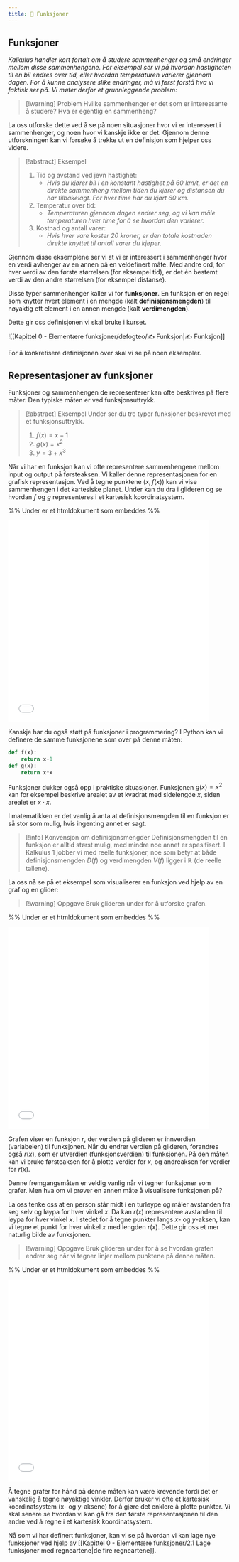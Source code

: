 ```yaml
---
title: 📄 Funksjoner
---
```

## Funksjoner

*Kalkulus handler kort fortalt om å studere sammenhenger og små endringer mellom disse sammenhengene. For eksempel ser vi på hvordan hastigheten til en bil endres over tid, eller hvordan temperaturen varierer gjennom dagen. For å kunne analysere slike endringer, må vi først forstå hva vi faktisk ser på. Vi møter derfor et grunnleggende problem:*

> [!warning] Problem 
> Hvilke sammenhenger er det som er interessante å studere? Hva er egentlig en sammenheng?

La oss utforske dette ved å se på noen situasjoner hvor vi er interessert i sammenhenger, og noen hvor vi kanskje ikke er det. Gjennom denne utforskningen kan vi forsøke å trekke ut en definisjon som hjelper oss videre.

> [!abstract] Eksempel 
> 1. Tid og avstand ved jevn hastighet:
>     - *Hvis du kjører bil i en konstant hastighet på 60 km/t, er det en direkte sammenheng mellom tiden du kjører og distansen du har tilbakelagt. For hver time har du kjørt 60 km.* 
> 2.  Temperatur over tid:
>     - *Temperaturen gjennom dagen endrer seg, og vi kan måle temperaturen hver time for å se hvordan den varierer.*
> 3. Kostnad og antall varer:
>     - *Hvis hver vare koster 20 kroner, er den totale kostnaden direkte knyttet til antall varer du kjøper.*

Gjennom disse eksemplene ser vi at vi er interessert i sammenhenger hvor en verdi avhenger av en annen på en veldefinert måte. Med andre ord, for hver verdi av den første størrelsen (for eksempel tid), er det én bestemt verdi av den andre størrelsen (for eksempel distanse).

Disse typer sammenhenger kaller vi for **funksjoner**. En funksjon er en regel som knytter hvert element i en mengde (kalt **definisjonsmengden**) til nøyaktig ett element i en annen mengde (kalt **verdimengden**).

Dette gir oss definisjonen vi skal bruke i kurset. 

![[Kapittel 0 - Elementære funksjoner/defogteo/✍️ Funksjon|✍️ Funksjon]]

For å konkretisere definisjonen over skal vi se på noen eksempler.
## Representasjoner av funksjoner

Funksjoner og sammenhengen de representerer kan ofte beskrives på flere måter. Den typiske måten er ved funksjonsuttrykk. 

> [!abstract] Eksempel 
> Under ser du tre typer funksjoner beskrevet med et funksjonsuttrykk. 
> 1. $f(x) = x - 1$
> 2. $g(x) = x^2$
> 3. $y = 3 + x^3$

Når vi har en funksjon kan vi ofte representere sammenhengene mellom input og output på førsteaksen. Vi kaller denne representasjonen for en grafisk representasjon. Ved å tegne punktene $(x, f(x))$ kan vi vise sammenhengen i det kartesiske planet. Under kan du dra i glideren og se hvordan $f$ og $g$ representeres i et kartesisk koordinatsystem. 

%% Under er et htmldokument som embeddes %%
<iframe src="Files\1.Funksjonerkartesisk_animasjonmal.html"  frameborder="0" scrolling="no" style="aspect-ratio: 1/1; width: 90%"></iframe>


Kanskje har du også støtt på funksjoner i programmering? I Python kan vi definere de samme funksjonene som over på denne måten:

```python {pre}
def f(x):
    return x-1
def g(x):
    return x*x
```

Funksjoner dukker også opp i praktiske situasjoner. Funksjonen $g(x) = x^2$ kan for eksempel beskrive arealet av et kvadrat med sidelengde $x$, siden arealet er $x \cdot x$.

I matematikken er det vanlig å anta at definisjonsmengden til en funksjon er så stor som mulig, hvis ingenting annet er sagt.

> [!info] Konvensjon om definisjonsmengder
> Definisjonsmengden til en funksjon er alltid størst mulig, med mindre noe annet er spesifisert. I Kalkulus 1 jobber vi med reelle funksjoner, noe som betyr at både definisjonsmengden $D(f)$ og verdimengden $V(f)$ ligger i $\mathbb{R}$ (de reelle tallene).

La oss nå se på et eksempel som visualiserer en funksjon ved hjelp av en graf og en glider:

> [!warning] Oppgave 
> Bruk glideren under for å utforske grafen.


%% Under er et htmldokument som embeddes %%
<iframe src="Files\kartesisk_animasjon.html"frameborder="0" scrolling="no" style="aspect-ratio: 1/1; width: 90%"></iframe>

Grafen viser en funksjon $r$, der verdien på glideren er innverdien (variabelen) til funksjonen. Når du endrer verdien på glideren, forandres også $r(x)$, som er utverdien (funksjonsverdien) til funksjonen. På den måten kan vi bruke førsteaksen for å plotte verdier for $x$, og andreaksen for verdier for $r(x)$.

Denne fremgangsmåten er veldig vanlig når vi tegner funksjoner som grafer. Men hva om vi prøver en annen måte å visualisere funksjonen på?

La oss tenke oss at en person står midt i en turløype og måler avstanden fra seg selv og løypa for hver vinkel $x$. Da kan $r(x)$ representere avstanden til løypa for hver vinkel $x$. I stedet for å tegne punkter langs $x$- og $y$-aksen, kan vi tegne et punkt for hver vinkel $x$ med lengden $r(x)$. Dette gir oss et mer naturlig bilde av funksjonen.

> [!warning] Oppgave 
> Bruk glideren under for å se hvordan grafen endrer seg når vi tegner linjer mellom punktene på denne måten.

%% Under er et htmldokument som embeddes %%
<iframe src="Files\polar_animasjon.html" frameborder="0" scrolling="no" style="aspect-ratio: 1/1; width: 90%"></iframe>

Å tegne grafer for hånd på denne måten kan være krevende fordi det er vanskelig å tegne nøyaktige vinkler. Derfor bruker vi ofte et kartesisk koordinatsystem (x- og y-aksene) for å gjøre det enklere å plotte punkter. Vi skal senere se hvordan vi kan gå fra den første representasjonen til den andre ved å regne i et kartesisk koordinatsystem.

Nå som vi har definert funksjoner, kan vi se på hvordan vi kan lage nye funksjoner ved hjelp av [[Kapittel 0 - Elementære funksjoner/2.1 Lage funksjoner med regneartene|de fire regneartene]].
